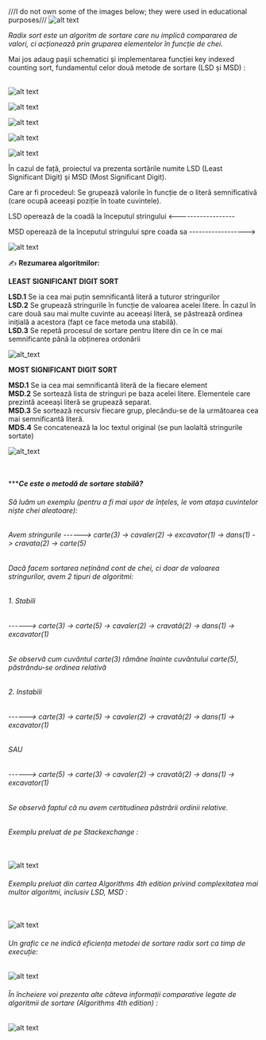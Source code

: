 ///I do not own some of the images below; they were used in educational purposes///
![alt text](https://github.com/NyKto/Lsd-Msd-radix-sorts-on-strings/blob/master/Photos/Logo%20proiect.png)

<i>Radix sort este un algoritm de sortare care nu implică compararea de valori, ci acționează prin gruparea elementelor în funcție de chei. </i></br>

Mai jos adaug pașii schematici și implementarea funcției key indexed counting sort, fundamentul celor două metode de sortare (LSD și MSD) : </br></br>

![alt text](https://github.com/NyKto/Lsd-Msd-radix-sorts-on-strings/blob/master/Photos/Counting%20sort%201.png)

![alt text](https://github.com/NyKto/Lsd-Msd-radix-sorts-on-strings/blob/master/Photos/Counting%20sort%202.png)

![alt text](https://github.com/NyKto/Lsd-Msd-radix-sorts-on-strings/blob/master/Photos/Counting%20sort%203.png)

![alt text](https://github.com/NyKto/Lsd-Msd-radix-sorts-on-strings/blob/master/Photos/Counting%20sort%204.png)

![alt text](https://github.com/NyKto/Lsd-Msd-radix-sorts-on-strings/blob/master/Photos/Key%20indexed%20counting%20code.png)

În cazul de față, proiectul va prezenta sortările numite LSD (Least Significant Digit) și MSD (Most Significant Digit).

Care ar fi procedeul: Se grupează valorile în funcție de o literă semnificativă (care ocupă aceeași poziție în toate cuvintele).

LSD operează de la coadă la începutul stringului       <------------------

MSD operează de la începutul stringului spre coada sa  ------------------>


![alt text](https://github.com/NyKto/Lsd-Msd-radix-sorts-on-strings/blob/master/Photos/Exemplu%20prelucrat%20LSD-MSD%20(Taken%20and%20modified%20from%20Code%20Worm).png)


✍ **Rezumarea algoritmilor:**

**LEAST SIGNIFICANT DIGIT SORT**

**LSD.1** Se ia cea mai puțin semnificantă literă a tuturor stringurilor </br>
**LSD.2** Se grupează stringurile în funcție de valoarea acelei litere. În cazul în care două sau mai multe cuvinte au aceeași literă, se păstrează ordinea inițială a acestora (fapt ce face metoda una stabilă). </br>
**LSD.3** Se repetă procesul de sortare pentru litere din ce în ce mai semnificante până la obținerea ordonării


![alt_text](https://github.com/NyKto/Lsd-Msd-radix-sorts-on-strings/blob/master/Photos/Algorithms-4th-edition-Robert-Sedgewick-and-Kevin-Wayne%20LSD.png)


<b>MOST SIGNIFICANT DIGIT SORT</b>
 
**MSD.1** Se ia cea mai semnificantă literă de la fiecare element </br>
**MSD.2** Se sortează lista de stringuri pe baza acelei litere. Elementele care prezintă aceeași literă se grupează separat. </br>
**MSD.3** Se sortează recursiv fiecare grup, plecându-se de la următoarea cea mai semnificantă literă. </br>
**MDS.4** Se concatenează la loc textul original (se pun laolaltă stringurile sortate)
</br>

![alt_text](https://github.com/NyKto/Lsd-Msd-radix-sorts-on-strings/blob/master/Photos/Algorithms-4th-edition-Robert-Sedgewick-and-Kevin-Wayne%20MSD.png)

</br></br>
***_**Ce este o metodă de sortare stabilă?**_ </br>
###### Să luăm un exemplu (pentru a fi mai ușor de înțeles, le vom atașa cuvintelor niște chei aleatoare): </br>
###### Avem stringurile   ------>  carte(3) -> cavaler(2) -> excavator(1) -> dans(1) -> cravata(2) -> carte(5)</br>
###### Dacă facem sortarea neținând cont de chei, ci doar de valoarea stringurilor, avem 2 tipuri de algoritmi:

###### 1. Stabili </br>
###### ------>  carte(3) -> carte(5) -> cavaler(2) -> cravată(2) -> dans(1) -> excavator(1) </br>
###### Se observă cum cuvântul carte(3) rămâne înainte cuvântului carte(5), păstrându-se ordinea relativă


###### 2. Instabili </br>
###### ------>  carte(3) -> carte(5) -> cavaler(2) -> cravată(2) -> dans(1) -> excavator(1) </br>
######                                          SAU </br>
###### ------>  carte(5) -> carte(3) -> cavaler(2) -> cravată(2) -> dans(1) -> excavator(1) </br>
###### Se observă faptul că nu avem certitudinea păstrării ordinii relative.

###### Exemplu preluat de pe Stackexchange : </br></br>
![alt text](https://github.com/NyKto/Lsd-Msd-radix-sorts-on-strings/blob/master/Photos/Stack_exchange%20example%20on%20Stable%20Sort.png)

###### Exemplu preluat din cartea Algorithms 4th edition privind complexitatea mai multor algoritmi, inclusiv LSD, MSD : </br></br>
![alt text](https://github.com/NyKto/Lsd-Msd-radix-sorts-on-strings/blob/master/Photos/Complexity%20comparison.png)

###### Un grafic ce ne indică eficiența metodei de sortare radix sort ca timp de execuție:
![alt text](https://github.com/NyKto/Lsd-Msd-radix-sorts-on-strings/blob/master/Photos/RadixSortComplexity.jpg)

###### În încheiere voi prezenta alte câteva informații comparative legate de algoritmii de sortare (Algorithms 4th edition) : </br>
![alt text](https://github.com/NyKto/Lsd-Msd-radix-sorts-on-strings/blob/master/Photos/Algorithm%20complexity.png)
